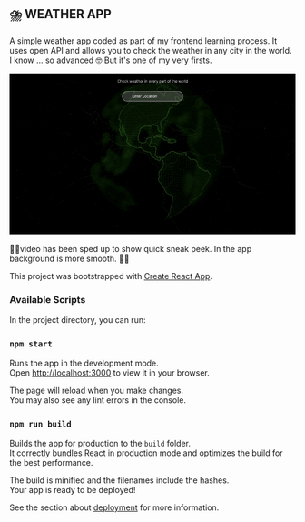 

## ⛈️ WEATHER APP
A simple weather app coded as part of my frontend learning process.
It uses open API and allows you to check the weather in any city in the world.
I know ... so advanced 🤓
But it's one of my very firsts.


![Gif](src/assets/gif.gif)

 ☝🏼video has been sped up to show quick sneak peek.
 In the app background is more smooth. 🕴🏼


This project was bootstrapped with [Create React App](https://github.com/facebook/create-react-app).
### Available Scripts

In the project directory, you can run:

### `npm start`

Runs the app in the development mode.\
Open [http://localhost:3000](http://localhost:3000) to view it in your browser.

The page will reload when you make changes.\
You may also see any lint errors in the console.

### `npm run build`

Builds the app for production to the `build` folder.\
It correctly bundles React in production mode and optimizes the build for the best performance.

The build is minified and the filenames include the hashes.\
Your app is ready to be deployed!

See the section about [deployment](https://facebook.github.io/create-react-app/docs/deployment) for more information.

